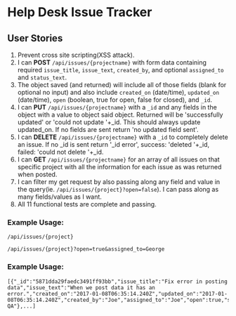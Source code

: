 # Help Desk Issue Tracker


## User Stories

  1. Prevent cross site scripting(XSS attack).
  2. I can **POST** ```/api/issues/{projectname}``` with form data containing required ```issue_title```, ```issue_text```, ```created_by```, and optional ```assigned_to``` and ```status_text```.
  3. The object saved (and returned) will include all of those fields (blank for optional no input) and also include ```created_on``` (date/time), ```updated_on``` (date/time), ```open``` (boolean, true for open, false for closed), and ```_id```.
  4. I can **PUT** ```/api/issues/{projectname}``` with a ```_id``` and any fields in the object with a value to object said object. Returned will be 'successfully updated' or 'could not update '+_id. This should always update updated_on. If no fields are sent return 'no updated field sent'.
  5. I can **DELETE** ```/api/issues/{projectname}``` with a ```_id``` to completely delete an issue. If no _id is sent return '_id error', success: 'deleted '+_id, failed: 'could not delete '+_id.
  6. I can **GET** ```/api/issues/{projectname}``` for an array of all issues on that specific project with all the information for each issue as was returned when posted.
  7. I can filter my get request by also passing along any field and value in the query(ie. ```/api/issues/{project}?open=false```). I can pass along as many fields/values as I want.
  8. All 11 functional tests are complete and passing.


### Example Usage:

```/api/issues/{project}```

```/api/issues/{project}?open=true&assigned_to=George```

### Example Usage:
```
[{"_id":"5871dda29faedc3491ff93bb","issue_title":"Fix error in posting data","issue_text":"When we post data it has an error.","created_on":"2017-01-08T06:35:14.240Z","updated_on":"2017-01-08T06:35:14.240Z","created_by":"Joe","assigned_to":"Joe","open":true,"status_text":"In QA"},...] 
```
